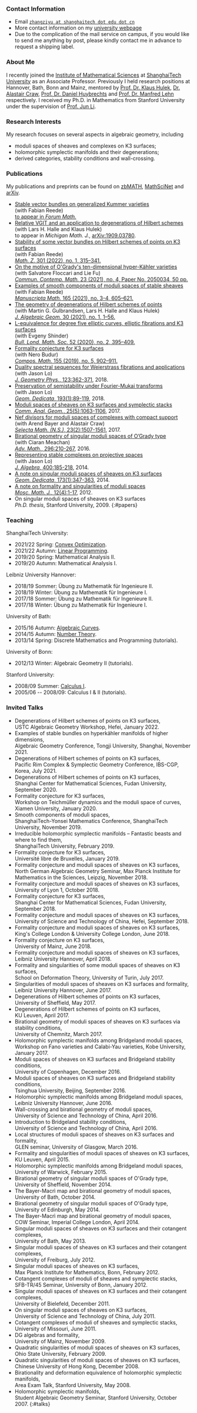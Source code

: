 ### Contact Information
* Email [`zhangziyu at shanghaitech dot edu dot cn`](mailto:zhangziyu@shanghaitech.edu.cn)
* More contact information on my [university webpage](https://ims.shanghaitech.edu.cn/ims_en/2019/0912/c4742a44729/page.htm)
* Due to the complication of the mail service on campus, if you would like to send me anything by post, please kindly contact me in advance to request a shipping label.

### About Me
I recently joined the [Institute of Mathematical Sciences](http://ims.shanghaitech.edu.cn/ims_en/) at [ShanghaiTech University](http://www.shanghaitech.edu.cn/eng/) as an Associate Professor. Previously I held research positions at Hannover, Bath, Bonn and Mainz, mentored by [Prof. Dr. Klaus Hulek](http://www.iag.uni-hannover.de/hulek.html), [Dr. Alastair Craw](http://people.bath.ac.uk/ac886/), [Prof. Dr. Daniel Huybrechts](http://www.math.uni-bonn.de/~huybrech/) and [Prof. Dr. Manfred Lehn](http://www.agtz.mathematik.uni-mainz.de/topologie-und-geometrie/prof-dr-manfred-lehn/) respectively. I received my Ph.D. in Mathematics from Stanford University under the supervision of [Prof. Jun Li](http://math.stanford.edu/~jli/).

### Research Interests
My research focuses on several aspects in algebraic geometry, including
* moduli spaces of sheaves and complexes on K3 surfaces;
* holomorphic symplectic manifolds and their degenerations;
* derived categories, stability conditions and wall-crossing.

### Publications
My publications and preprints can be found on [zbMATH](https://zbmath.org/?q=ai:zhang.ziyu), [MathSciNet](http://www.ams.org/mathscinet/search/publications.html?pg4=AUCN&s4=Zhang%2C+Ziyu) and [arXiv](https://arxiv.org/find/grp_math/1/au:+Zhang_Ziyu/0/1/0/all/0/1).
* [Stable vector bundles on generalized Kummer varieties](./stable-sheaves-Kummer.pdf)  
(with Fabian Reede)  
[to appear in *Forum Math.*](https://doi.org/10.1515/forum-2021-0249)
* [Relative VGIT and an application to degenerations of Hilbert schemes](./relative-VGIT-degenerations.pdf)  
(with Lars H. Halle and Klaus Hulek)  
to appear in *Michigan Math. J.*, [arXiv:1909.03780](https://arxiv.org/abs/1909.03780).
* [Stability of some vector bundles on Hilbert schemes of points on K3 surfaces](./stable-Hilbert-K3.pdf)  
(with Fabian Reede)  
[*Math. Z.* 301 (2022), no. 1, 315–341.](https://doi.org/10.1007/s00209-021-02920-6)
* [On the motive of O'Grady's ten-dimensional hyper-Kähler varieties](./motive-OG10.pdf)  
(with Salvatore Floccari and Lie Fu)  
[*Commun. Contemp. Math.* 23 (2021), no. 4, Paper No. 2050034, 50 pp.](https://doi.org/10.1142/S0219199720500340)
* [Examples of smooth components of moduli spaces of stable sheaves](./moduli-smooth-components.pdf)  
(with Fabian Reede)  
[*Manuscripta Math.* 165 (2021), no. 3-4, 605–621.](https://doi.org/10.1007/s00229-020-01223-0)
* [The geometry of degenerations of Hilbert schemes of points](./geometry-degenerations-Hilbert.pdf)  
(with Martin G. Gulbrandsen, Lars H. Halle and Klaus Hulek)  
[*J. Algebraic Geom.* 30 (2021), no. 1, 1–56.](https://doi.org/10.1090/jag/765)
* [L-equivalence for degree five elliptic curves, elliptic fibrations and K3 surfaces](./L-equivalence-degree5.pdf)  
(with Evgeny Shinder)  
[*Bull. Lond. Math. Soc.* 52 (2020), no. 2, 395–409.](https://doi.org/10.1112/blms.12339)
* [Formality conjecture for K3 surfaces](./formality-conjecture.pdf)  
(with Nero Budur)  
[*Compos. Math.* 155 (2019), no. 5, 902–911.](https://doi.org/10.1112/s0010437x19007206)
* [Duality spectral sequences for Weierstrass fibrations and applications](./duality-spectral-sequences.pdf)  
(with Jason Lo)  
[*J. Geometry Phys.*, 123:362-371](https://doi.org/10.1016/j.geomphys.2017.09.016), 2018.
* [Preservation of semistability under Fourier-Mukai transforms](./preservation-semistability.pdf)  
(with Jason Lo)  
[*Geom. Dedicata*, 193(1):89-119](https://doi.org/10.1007/s10711-017-0255-8), 2018.
* [Moduli spaces of sheaves on K3 surfaces and symplectic stacks](./cotangent-complex.pdf)  
[*Comm. Anal. Geom.*, 25(5):1063-1106](https://doi.org/10.4310/CAG.2017.v25.n5.a6), 2017.
* [Nef divisors for moduli spaces of complexes with compact support](./nef-divisor-moduli.pdf)  
(with Arend Bayer and Alastair Craw)  
[*Selecta Math. (N.S.)*, 23(2):1507-1561](https://doi.org/10.1007/s00029-016-0298-y), 2017.
* [Birational geometry of singular moduli spaces of O’Grady type](./singular-MMP.pdf)  
(with Ciaran Meachan)  
[*Adv. Math.*, 296:210-267](https://doi.org/10.1016/j.aim.2016.02.036), 2016.
* [Representing stable complexes on projective spaces](./stable-complexes-projective.pdf)  
(with Jason Lo)  
[*J. Algebra*, 400:185-218](https://doi.org/10.1016/j.jalgebra.2013.11.013), 2014.
* [A note on singular moduli spaces of sheaves on K3 surfaces](./singular-2-divisible.pdf)  
[*Geom. Dedicata*, 173(1):347-363](https://doi.org/10.1007/s10711-013-9946-y), 2014.
* [A note on formality and singularities of moduli spaces](./formality-singularity.pdf)  
[*Mosc. Math. J.*, 12(4):1-17](https://doi.org/10.17323/1609-4514-2012-12-4-863-879), 2012.
* On singular moduli spaces of sheaves on K3 surfaces  
*Ph.D. thesis*, Stanford University, 2009.
{:#papers}

### Teaching
ShanghaiTech University:
* 2021/22 Spring:   [Convex Optimization](https://lrc.shanghaitech.edu.cn/course-detail?course_id=1016957).
* 2021/22 Autumn:   [Linear Programming](https://lrc.shanghaitech.edu.cn/course-detail?course_id=885677).
* 2019/20 Spring:   Mathematical Analysis II.
* 2019/20 Autumn:   Mathematical Analysis I.

Leibniz University Hannover:
* 2018/19 Sommer:   Übung zu Mathematik für Ingenieure II.
* 2018/19 Winter:   Übung zu Mathematik für Ingenieure I.
* 2017/18 Sommer:   Übung zu Mathematik für Ingenieure II.
* 2017/18 Winter:   Übung zu Mathematik für Ingenieure I.

University of Bath:
* 2015/16 Autumn:   [Algebraic Curves](https://ziyuzhang.github.io/ma40188/).
* 2014/15 Autumn:   [Number Theory](https://ziyuzhang.github.io/ma40238/).
* 2013/14 Spring:   Discrete Mathematics and Programming (tutorials).

University of Bonn:
* 2012/13 Winter:   Algebraic Geometry II (tutorials).

Stanford University:
* 2008/09 Summer:   [Calculus I](https://ziyuzhang.github.io/math19/).
* 2005/06 -- 2008/09:   Calculus I & II (tutorials).

### Invited Talks
* Degenerations of Hilbert schemes of points on K3 surfaces,  
USTC Algebraic Geometry Workshop, Hefei, January 2022.
* Examples of stable bundles on hyperkähler manifolds of higher dimensions,  
Algebraic Geometry Conference, Tongji University, Shanghai, November 2021.
* Degenerations of Hilbert schemes of points on K3 surfaces,  
Pacific Rim Complex & Symplectic Geometry Conference, IBS-CGP, Korea, July 2021.
* Degenerations of Hilbert schemes of points on K3 surfaces,  
Shanghai Center for Mathematical Sciences, Fudan University, September 2020.
* Formality conjecture for K3 surfaces,  
Workshop on Teichmüller dynamics and the moduli space of curves, Xiamen University, January 2020.
* Smooth components of moduli spaces,  
ShanghaiTech-Yonsei Mathematics Conference, ShanghaiTech University, November 2019.
* Irreducible holomorphic symplectic manifolds – Fantastic beasts and where to find them,  
ShanghaiTech University, February 2019.
* Formality conjecture for K3 surfaces,  
Université libre de Bruxelles, January 2019.
* Formality conjecture and moduli spaces of sheaves on K3 surfaces,  
North German Algebraic Geometry Seminar, Max Planck Institute for Mathematics in the Sciences, Leipzig, November 2018.
* Formality conjecture and moduli spaces of sheaves on K3 surfaces,  
University of Lyon 1, October 2018.
* Formality conjecture for K3 surfaces,  
Shanghai Center for Mathematical Sciences, Fudan University, September 2018.
* Formality conjecture and moduli spaces of sheaves on K3 surfaces,  
University of Science and Technology of China, Hefei, September 2018.
* Formality conjecture and moduli spaces of sheaves on K3 surfaces,  
King's College London & University College London, June 2018.
* Formality conjecture on K3 surfaces,  
University of Mainz, June 2018.
* Formality conjecture and moduli spaces of sheaves on K3 surfaces,  
Leibniz University Hannover, April 2018.
* Formality and singularities of some moduli spaces of sheaves on K3 surfaces,  
School on Deformation Theory, University of Turin, July 2017.
* Singularities of moduli spaces of sheaves on K3 surfaces and formality,  
Leibniz University Hannover, June 2017.
* Degenerations of Hilbert schemes of points on K3 surfaces,  
University of Sheffield, May 2017.
* Degenerations of Hilbert schemes of points on K3 surfaces,  
KU Leuven, April 2017.
* Birational geometry of moduli spaces of sheaves on K3 surfaces via stability conditions,  
University of Chemnitz, March 2017.
* Holomorphic symplectic manifolds among Bridgeland moduli spaces,  
Workshop on Fano varieties and Calabi-Yau varieties, Kobe University, January 2017.
* Moduli spaces of sheaves on K3 surfaces and Bridgeland stability conditions,  
University of Copenhagen, December 2016.
* Moduli spaces of sheaves on K3 surfaces and Bridgeland stability conditions,  
Tsinghua University, Beijing, September 2016.
* Holomorphic symplectic manifolds among Bridgeland moduli spaces,  
Leibniz University Hannover, June 2016.
* Wall-crossing and birational geometry of moduli spaces,  
University of Science and Technology of China, April 2016.
* Introduction to Bridgeland stability conditions,  
University of Science and Technology of China, April 2016.
* Local structures of moduli spaces of sheaves on K3 surfaces and formality,  
GLEN seminar, University of Glasgow, March 2016.
* Formality and singularities of moduli spaces of sheaves on K3 surfaces,  
KU Leuven, April 2015.
* Holomorphic symplectic manifolds among Bridgeland moduli spaces,  
University of Warwick, February 2015.
* Birational geometry of singular moduli spaces of O'Grady type,  
University of Sheffield, November 2014.
* The Bayer-Macrì map and birational geometry of moduli spaces,  
University of Bath, October 2014.
* Birational geometry of singular moduli spaces of O'Grady type,  
University of Edinburgh, May 2014.
* The Bayer-Macrì map and birational geometry of moduli spaces,  
COW Seminar, Imperial College London, April 2014.
* Singular moduli spaces of sheaves on K3 surfaces and their cotangent complexes,  
University of Bath, May 2013.
* Singular moduli spaces of sheaves on K3 surfaces and their cotangent complexes,  
University of Freiburg, July 2012.
* Singular moduli spaces of sheaves on K3 surfaces,  
Max Planck Institute for Mathematics, Bonn, February 2012.
* Cotangent complexes of moduli of sheaves and symplectic stacks,  
SFB-TR/45 Seminar, University of Bonn, January 2012.
* Singular moduli spaces of sheaves on K3 surfaces and their cotangent complexes,  
University of Bielefeld, December 2011.
* On singular moduli spaces of sheaves on K3 surfaces,  
University of Science and Technology of China, July 2011.
* Cotangent complexes of moduli of sheaves and symplectic stacks,  
University of Missouri, June 2011.
* DG algebras and formality,  
University of Mainz, November 2009.
* Quadratic singularities of moduli spaces of sheaves on K3 surfaces,  
Ohio State University, February 2009.
* Quadratic singularities of moduli spaces of sheaves on K3 surfaces,  
Chinese University of Hong Kong, December 2008.
* Birationality and deformation equivalence of holomorphic symplectic manifolds,  
Area Exam Talk, Stanford University, May 2008.
* Holomorphic symplectic manifolds,  
Student Algebraic Geometry Seminar, Stanford University, October 2007.
{:#talks}
